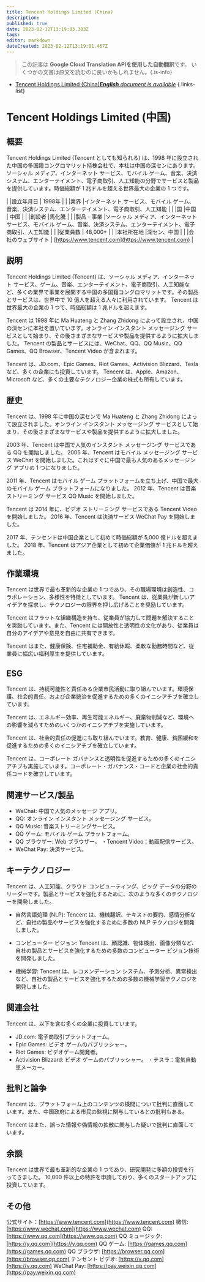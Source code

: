 ```yaml
---
title: Tencent Holdings Limited (China)
description: 
published: true
date: 2023-02-12T13:19:03.303Z
tags: 
editor: markdown
dateCreated: 2023-02-12T13:19:01.467Z
---
```


> この記事は **Google Cloud Translation APIを使用した自動翻訳**です。
いくつかの文書は原文を読むのに良いかもしれません。{.is-info}



- [Tencent Holdings Limited (China)***English** document is available*](/en/Knowledge-base/Dictionary/Company/tencent-holdings-limited-china)
{.links-list}


# Tencent Holdings Limited (中国)

## 概要
Tencent Holdings Limited (Tencent としても知られる) は、1998 年に設立された中国の多国籍コングロマリット持株会社で、本社は中国の深センにあります。ソーシャル メディア、インターネット サービス、モバイル ゲーム、音楽、決済システム、エンターテイメント、電子商取引、人工知能の分野でサービスと製品を提供しています。時価総額が 1 兆ドルを超える世界最大の企業の 1 つです。

| |設立年月日 | 1998年 |
| |業界 |インターネット サービス、モバイル ゲーム、音楽、決済システム、エンターテイメント、電子商取引、人工知能 |
| |国 |中国 | 中国 |
| |創設者 |馬化騰 |
| |製品・事業 |ソーシャル メディア、インターネット サービス、モバイル ゲーム、音楽、決済システム、エンターテイメント、電子商取引、人工知能 |
| |従業員数 | 48,000+ |
| |本社所在地 |深セン、中国 |
| |会社のウェブサイト | [https://www.tencent.com](https://www.tencent.com) |

## 説明
Tencent Holdings Limited (Tencent) は、ソーシャル メディア、インターネット サービス、ゲーム、音楽、エンターテイメント、電子商取引、人工知能など、多くの業界で事業を展開する中国の多国籍コングロマリットです。その製品とサービスは、世界中で 10 億人を超える人々に利用されています。 Tencent は世界最大の企業の 1 つで、時価総額は 1 兆ドルを超えます。

Tencent は 1998 年に Ma Huateng と Zhang Zhidong によって設立され、中国の深センに本社を置いています。オンライン インスタント メッセージング サービスとして始まり、その後さまざまなサービスや製品を提供するように拡大しました。 Tencent の製品とサービスには、WeChat、QQ、QQ Music、QQ Games、QQ Browser、Tencent Video が含まれます。

Tencent は、JD.com、Epic Games、Riot Games、Activision Blizzard、Tesla など、多くの企業にも投資しています。 Tencent は、Apple、Amazon、Microsoft など、多くの主要なテクノロジー企業の株式も所有しています。

## 歴史
Tencent は、1998 年に中国の深センで Ma Huateng と Zhang Zhidong によって設立されました。オンライン インスタント メッセージング サービスとして始まり、その後さまざまなサービスや製品を提供するように拡大しました。

2003 年、Tencent は中国で人気のインスタント メッセージング サービスである QQ を開始しました。 2005 年、Tencent はモバイル メッセージング サービス WeChat を開始しました。これはすぐに中国で最も人気のあるメッセージング アプリの 1 つになりました。

2011 年、Tencent はモバイル ゲーム プラットフォームを立ち上げ、中国で最大のモバイル ゲーム プラットフォームになりました。 2012 年、Tencent は音楽ストリーミング サービス QQ Music を開始しました。

Tencent は 2014 年に、ビデオ ストリーミング サービスである Tencent Video を開始しました。 2016 年、Tencent は決済サービス WeChat Pay を開始しました。

2017 年、テンセントは中国企業として初めて時価総額が 5,000 億ドルを超えました。 2018 年、Tencent はアジア企業として初めて企業価値が 1 兆ドルを超えました。

## 作業環境
Tencent は世界で最も革新的な企業の 1 つであり、その職場環境は創造性、コラボレーション、多様性を特徴としています。 Tencent は、従業員が新しいアイデアを探求し、テクノロジーの限界を押し広げることを奨励しています。

Tencent はフラットな組織構造を持ち、従業員が協力して問題を解決することを奨励しています。また、Tencent には開放性と透明性の文化があり、従業員は自分のアイデアや意見を自由に共有できます。

Tencent はまた、健康保険、住宅補助金、有給休暇、柔軟な勤務時間など、従業員に幅広い福利厚生を提供しています。

## ESG
Tencent は、持続可能性と責任ある企業市民活動に取り組んでいます。環境保護、社会的責任、および企業統治を促進するための多くのイニシアチブを確立しています。

Tencent は、エネルギー効率、再生可能エネルギー、廃棄物削減など、環境への影響を減らすためのいくつかのイニシアチブを実施しています。

Tencent は、社会的責任の促進にも取り組んでいます。教育、健康、貧困緩和を促進するための多くのイニシアチブを確立しています。

Tencent は、コーポレート ガバナンスと透明性を促進するための多くのイニシアチブも実施しています。コーポレート・ガバナンス・コードと企業の社会的責任コードを確立しています。

## 関連サービス/製品
- WeChat: 中国で人気のメッセージ アプリ。
- QQ: オンライン インスタント メッセージング サービス。
- QQ Music: 音楽ストリーミングサービス。
- QQ ゲーム: モバイル ゲーム プラットフォーム。
- QQ ブラウザー: Web ブラウザー。
・Tencent Video：動画配信サービス。
- WeChat Pay: 決済サービス。

## キーテクノロジー
Tencent は、人工知能、クラウド コンピューティング、ビッグ データの分野のリーダーです。製品とサービスを強化するために、次のような多くのテクノロジーを開発しました。

- 自然言語処理 (NLP): Tencent は、機械翻訳、テキストの要約、感情分析など、自社の製品やサービスを強化するために多数の NLP テクノロジを開発しました。

- コンピューター ビジョン: Tencent は、顔認識、物体検出、画像分類など、自社の製品とサービスを強化するための多数のコンピューター ビジョン技術を開発しました。

- 機械学習: Tencent は、レコメンデーション システム、予測分析、異常検出など、自社の製品とサービスを強化するための多数の機械学習テクノロジを開発しました。

## 関連会社
Tencent は、以下を含む多くの企業に投資しています。

- JD.com: 電子商取引プラットフォーム。
- Epic Games: ビデオ ゲームのパブリッシャー。
- Riot Games: ビデオゲーム開発者。
- Activision Blizzard: ビデオ ゲームのパブリッシャー。
・テスラ：電気自動車メーカー。

## 批判と論争
Tencent は、プラットフォーム上のコンテンツの検閲について批判に直面しています。また、中国政府による市民の監視に関与しているとの批判もある。

Tencent はまた、誤った情報や偽情報の拡散に関与した疑いで批判に直面しています。

## 余談
Tencent は世界で最も革新的な企業の 1 つであり、研究開発に多額の投資を行ってきました。 10,000 件以上の特許を申請しており、多くのスタートアップに投資しています。

## その他
公式サイト：[https://www.tencent.com](https://www.tencent.com)
微信: [https://www.wechat.com](https://www.wechat.com)
QQ: [https://www.qq.com](https://www.qq.com)
QQ ミュージック: [https://y.qq.com](https://y.qq.com)
QQ ゲーム: [https://games.qq.com](https://games.qq.com)
QQ ブラウザ: [https://browser.qq.com](https://browser.qq.com)
テンセント ビデオ: [https://v.qq.com](https://v.qq.com)
WeChat Pay: [https://pay.weixin.qq.com](https://pay.weixin.qq.com)